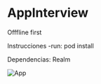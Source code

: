 # AppInterview

Offfline first

Instrucciones
-run: pod install

Dependencias: Realm

![App](https://media.giphy.com/media/4SCvvGZoiUMThBgu3u/giphy.gif)
